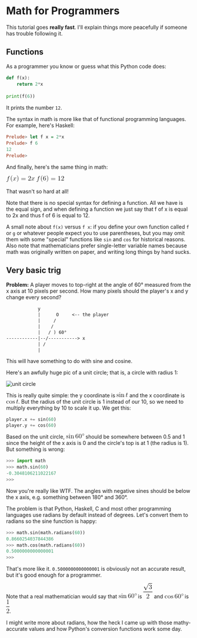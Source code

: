 # Math for Programmers

This tutorial goes **really fast**. I'll explain things more peacefully
if someone has trouble following it.

## Functions

As a programmer you know or guess what this Python code does:

```python
def f(x):
    return 2*x

print(f(6))
```

It prints the number `12`.

The syntax in math is more like that of functional programming
languages. For example, here's Haskell:

```haskell
Prelude> let f x = 2*x
Prelude> f 6
12
Prelude>
```

And finally, here's the same thing in math:

![math:f(x)=2x][]
![math:f(6)=12][]

That wasn't so hard at all!

Note that there is no special syntax for defining a function. All we have is the
equal sign, and when defining a function we just say that f of x is equal to 2x
and thus f of 6 is equal to 12.

A small note about `f(x)` versus `f x`: if you define your own function called
`f` or `g` or whatever people expect you to use parentheses, but you may omit
them with some "special" functions like `sin` and `cos` for historical reasons.
Also note that mathematicians prefer single-letter variable names because math
was originally written on paper, and writing long things by hand sucks.

## Very basic trig

**Problem:** A player moves to top-right at the angle of 60° measured from the
x axis at 10 pixels per second. How many pixels should the player's x and y
change every second?


```
            y
            |      O     <-- the player
            |     /
            |    /
            |   / ) 60°
------------|--/-----------> x
            | /
            |
```

This will have something to do with sine and cosine.

Here's an awfully huge pic of a unit circle; that is, a circle with radius 1:

![unit circle](https://upload.wikimedia.org/wikipedia/commons/thumb/8/8f/Unit_circle.svg/1200px-Unit_circle.svg.png)

This is really quite simple: the y coordinate is ![math:\sin t][] and the x
coordinate is ![math:\cos t][]. But the radius of the unit circle is 1 instead of
our 10, so we need to multiply everything by 10 to scale it up. We get this:

```python
player.x += sin(60)
player.y += cos(60)
```

Based on the unit circle, ![math:\sin 60\degree][] should be somewhere between
0.5 and 1 since the height of the x axis is 0 and the circle's top is at 1 (the
radius is 1). But something is wrong:

```python
>>> import math
>>> math.sin(60)
-0.3048106211022167
>>>
```

Now you're really like WTF. The angles with negative sines should be below the
x axis, e.g. something between 180° and 360°.

The problem is that Python, Haskell, C and most other programming languages use
radians by default instead of degrees. Let's convert them to radians so the sine
function is happy:

```python
>>> math.sin(math.radians(60))
0.8660254037844386
>>> math.cos(math.radians(60))
0.5000000000000001
>>> 
```

That's more like it. `0.5000000000000001` is obviously not an accurate result,
but it's good enough for a programmer.

Note that a real mathematician would say that ![math:\sin 60\degree][] is
![math:\frac{\sqrt{3}}{2}][] and ![math:\cos 60\degree][] is ![math:\frac{1}{2}][].

I might write more about radians, how the heck I came up with those
mathy-accurate values and how Python's conversion functions work some day.

[math:f(x)=2x]: images/math/080320743c76f725cd1f62a2c774c4e6.gif
[math:f(6)=12]: images/math/152e1ca519e8fcf69c2dbda118348af2.gif
[math:\sin t]: images/math/5732d78efedc927ac0d505b0b839d142.gif
[math:\cos t]: images/math/4d3eb39ad6e06c939af4dee7de899759.gif
[math:\sin 60\degree]: images/math/10eb7bf694bb1144845276b2337dd629.gif
[math:\sin 60\degree]: images/math/10eb7bf694bb1144845276b2337dd629.gif
[math:\frac{\sqrt{3}}{2}]: images/math/aed430fdf4c64058b58e05bf9ccbbbde.gif
[math:\cos 60\degree]: images/math/9964a77a0f345afa9b62df0d64c7993b.gif
[math:\frac{1}{2}]: images/math/93b05c90d14a117ba52da1d743a43ab1.gif
